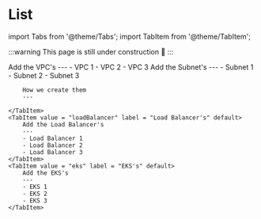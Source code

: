 # List

import Tabs from '@theme/Tabs';
import TabItem from '@theme/TabItem';

:::warning
    This page is still under construction 🦺
:::

<Tabs>
    <TabItem value = "vpc" label = "VPC's" default>
        Add the VPC's
        ---
        - VPC 1
        - VPC 2
        - VPC 3
    </TabItem>
    <TabItem value = "subnet" label = "Subnet's" default>
        Add the Subnet's
        ---
        - Subnet 1
        - Subnet 2
        - Subnet 3

        How we create them
        ---

    </TabItem>
    <TabItem value = "loadBalancer" label = "Load Balancer's" default>
        Add the Load Balancer's
        ---
        - Load Balancer 1
        - Load Balancer 2
        - Load Balancer 3
    </TabItem>
    <TabItem value = "eks" label = "EKS's" default>
        Add the EKS's
        ---
        - EKS 1
        - EKS 2
        - EKS 3
    </TabItem>
</Tabs>